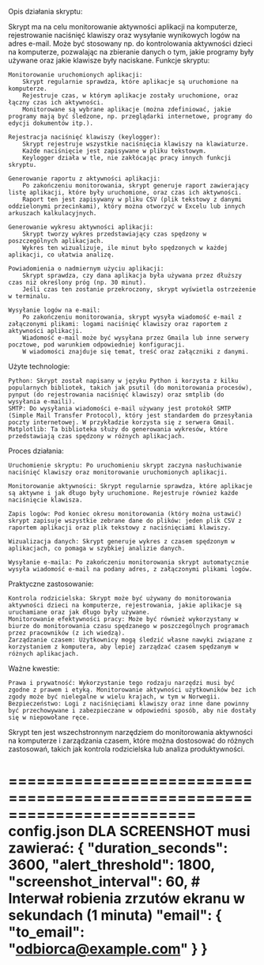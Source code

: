 Opis działania skryptu:

Skrypt ma na celu monitorowanie aktywności aplikacji na komputerze, rejestrowanie naciśnięć klawiszy oraz wysyłanie wynikowych logów na adres e-mail. Może być stosowany np. do kontrolowania aktywności dzieci na komputerze, pozwalając na zbieranie danych o tym, jakie programy były używane oraz jakie klawisze były naciskane.
Funkcje skryptu:

    Monitorowanie uruchomionych aplikacji:
        Skrypt regularnie sprawdza, które aplikacje są uruchomione na komputerze.
        Rejestruje czas, w którym aplikacje zostały uruchomione, oraz łączny czas ich aktywności.
        Monitorowane są wybrane aplikacje (można zdefiniować, jakie programy mają być śledzone, np. przeglądarki internetowe, programy do edycji dokumentów itp.).

    Rejestracja naciśnięć klawiszy (keylogger):
        Skrypt rejestruje wszystkie naciśnięcia klawiszy na klawiaturze.
        Każde naciśnięcie jest zapisywane w pliku tekstowym.
        Keylogger działa w tle, nie zakłócając pracy innych funkcji skryptu.

    Generowanie raportu z aktywności aplikacji:
        Po zakończeniu monitorowania, skrypt generuje raport zawierający listę aplikacji, które były uruchomione, oraz czas ich aktywności.
        Raport ten jest zapisywany w pliku CSV (plik tekstowy z danymi oddzielonymi przecinkami), który można otworzyć w Excelu lub innych arkuszach kalkulacyjnych.

    Generowanie wykresu aktywności aplikacji:
        Skrypt tworzy wykres przedstawiający czas spędzony w poszczególnych aplikacjach.
        Wykres ten wizualizuje, ile minut było spędzonych w każdej aplikacji, co ułatwia analizę.

    Powiadomienia o nadmiernym użyciu aplikacji:
        Skrypt sprawdza, czy dana aplikacja była używana przez dłuższy czas niż określony próg (np. 30 minut).
        Jeśli czas ten zostanie przekroczony, skrypt wyświetla ostrzeżenie w terminalu.

    Wysyłanie logów na e-mail:
        Po zakończeniu monitorowania, skrypt wysyła wiadomość e-mail z załączonymi plikami: logami naciśnięć klawiszy oraz raportem z aktywności aplikacji.
        Wiadomość e-mail może być wysyłana przez Gmaila lub inne serwery pocztowe, pod warunkiem odpowiedniej konfiguracji.
        W wiadomości znajduje się temat, treść oraz załączniki z danymi.

Użyte technologie:

    Python: Skrypt został napisany w języku Python i korzysta z kilku popularnych bibliotek, takich jak psutil (do monitorowania procesów), pynput (do rejestrowania naciśnięć klawiszy) oraz smtplib (do wysyłania e-maili).
    SMTP: Do wysyłania wiadomości e-mail używany jest protokół SMTP (Simple Mail Transfer Protocol), który jest standardem do przesyłania poczty internetowej. W przykładzie korzysta się z serwera Gmail.
    Matplotlib: Ta biblioteka służy do generowania wykresów, które przedstawiają czas spędzony w różnych aplikacjach.

Proces działania:

    Uruchomienie skryptu: Po uruchomieniu skrypt zaczyna nasłuchiwanie naciśnięć klawiszy oraz monitorowanie uruchomionych aplikacji.

    Monitorowanie aktywności: Skrypt regularnie sprawdza, które aplikacje są aktywne i jak długo były uruchomione. Rejestruje również każde naciśnięcie klawisza.

    Zapis logów: Pod koniec okresu monitorowania (który można ustawić) skrypt zapisuje wszystkie zebrane dane do plików: jeden plik CSV z raportem aplikacji oraz plik tekstowy z naciśnięciami klawiszy.

    Wizualizacja danych: Skrypt generuje wykres z czasem spędzonym w aplikacjach, co pomaga w szybkiej analizie danych.

    Wysyłanie e-maila: Po zakończeniu monitorowania skrypt automatycznie wysyła wiadomość e-mail na podany adres, z załączonymi plikami logów.

Praktyczne zastosowanie:

    Kontrola rodzicielska: Skrypt może być używany do monitorowania aktywności dzieci na komputerze, rejestrowania, jakie aplikacje są uruchamiane oraz jak długo były używane.
    Monitorowanie efektywności pracy: Może być również wykorzystany w biurze do monitorowania czasu spędzanego w poszczególnych programach przez pracowników (z ich wiedzą).
    Zarządzanie czasem: Użytkownicy mogą śledzić własne nawyki związane z korzystaniem z komputera, aby lepiej zarządzać czasem spędzanym w różnych aplikacjach.

Ważne kwestie:

    Prawa i prywatność: Wykorzystanie tego rodzaju narzędzi musi być zgodne z prawem i etyką. Monitorowanie aktywności użytkowników bez ich zgody może być nielegalne w wielu krajach, w tym w Norwegii.
    Bezpieczeństwo: Logi z naciśnięciami klawiszy oraz inne dane powinny być przechowywane i zabezpieczane w odpowiedni sposób, aby nie dostały się w niepowołane ręce.

Skrypt ten jest wszechstronnym narzędziem do monitorowania aktywności na komputerze i zarządzania czasem, które można dostosować do różnych zastosowań, takich jak kontrola rodzicielska lub analiza produktywności.

========================================================================
config.json DLA SCREENSHOT musi zawierać:
{
  "duration_seconds": 3600,
  "alert_threshold": 1800,
  "screenshot_interval": 60,  # Interwał robienia zrzutów ekranu w sekundach (1 minuta)
  "email": {
    "to_email": "odbiorca@example.com"
  }
}
===========================================================================
